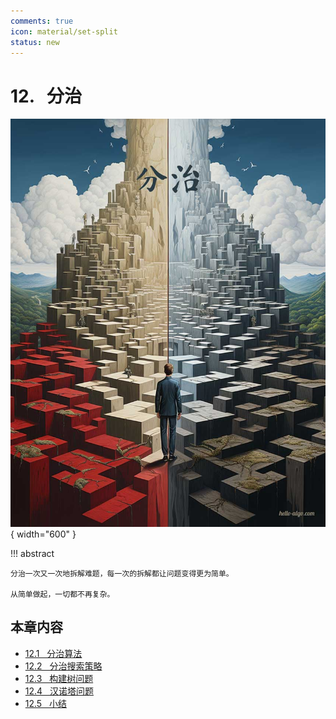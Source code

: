 ```yaml
---
comments: true
icon: material/set-split
status: new
---
```


# 12. &nbsp; 分治

<div class="center-table" markdown>

![分治](../assets/covers/chapter_divide_and_conquer.jpg){ width="600" }

</div>

!!! abstract

    分治一次又一次地拆解难题，每一次的拆解都让问题变得更为简单。
    
    从简单做起，一切都不再复杂。

## 本章内容

- [12.1 &nbsp; 分治算法](https://www.hello-algo.com/chapter_divide_and_conquer/divide_and_conquer/)
- [12.2 &nbsp; 分治搜索策略](https://www.hello-algo.com/chapter_divide_and_conquer/binary_search_recur/)
- [12.3 &nbsp; 构建树问题](https://www.hello-algo.com/chapter_divide_and_conquer/build_binary_tree_problem/)
- [12.4 &nbsp; 汉诺塔问题](https://www.hello-algo.com/chapter_divide_and_conquer/hanota_problem/)
- [12.5 &nbsp; 小结](https://www.hello-algo.com/chapter_divide_and_conquer/summary/)
